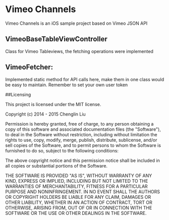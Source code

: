 
# Vimeo Channels

Vimeo Channels is an iOS sample project based on Vimeo JSON API


## VimeoBaseTableViewController

Class for Vimeo Tableviews, the fetching operations were implemented

##  VimeoFetcher: 

Implemented static method for API calls here, make them in one class would be easy to maintain. Remember to set your own user token

##Licensing

This project is licensed under the MIT license.

Copyright (c) 2014 - 2015 Chenglin Liu <cliu28 at stevens dot edu>

Permission is hereby granted, free of charge, to any person obtaining a copy
of this software and associated documentation files (the "Software"), to deal
in the Software without restriction, including without limitation the rights
to use, copy, modify, merge, publish, distribute, sublicense, and/or sell
copies of the Software, and to permit persons to whom the Software is
furnished to do so, subject to the following conditions:

The above copyright notice and this permission notice shall be included in
all copies or substantial portions of the Software.

THE SOFTWARE IS PROVIDED "AS IS", WITHOUT WARRANTY OF ANY KIND, EXPRESS OR
IMPLIED, INCLUDING BUT NOT LIMITED TO THE WARRANTIES OF MERCHANTABILITY,
FITNESS FOR A PARTICULAR PURPOSE AND NONINFRINGEMENT. IN NO EVENT SHALL THE
AUTHORS OR COPYRIGHT HOLDERS BE LIABLE FOR ANY CLAIM, DAMAGES OR OTHER
LIABILITY, WHETHER IN AN ACTION OF CONTRACT, TORT OR OTHERWISE, ARISING FROM,
OUT OF OR IN CONNECTION WITH THE SOFTWARE OR THE USE OR OTHER DEALINGS IN
THE SOFTWARE.

